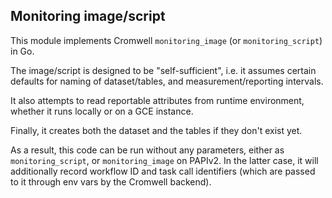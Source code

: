 ## Monitoring image/script

This module implements Cromwell `monitoring_image`
(or `monitoring_script`) in Go.

The image/script is designed to be "self-sufficient",
i.e. it assumes certain defaults for naming of dataset/tables,
and measurement/reporting intervals.

It also attempts to read reportable attributes
from runtime environment, whether it runs locally
or on a GCE instance.

Finally, it creates both the dataset and the tables
if they don't exist yet.

As a result, this code can be run without any
parameters, either as `monitoring_script`,
or `monitoring_image` on PAPIv2. In the latter case,
it will additionally record workflow ID and task call identifiers
(which are passed to it through env vars by the Cromwell backend).
